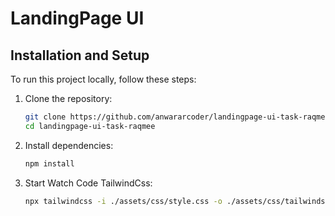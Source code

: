 # LandingPage UI

## Installation and Setup

To run this project locally, follow these steps:

1. Clone the repository:

   ```bash
   git clone https://github.com/anwararcoder/landingpage-ui-task-raqmee.git
   cd landingpage-ui-task-raqmee

2. Install dependencies:

    ```bash
    npm install

3. Start Watch Code TailwindCss:

    ```bash
    npx tailwindcss -i ./assets/css/style.css -o ./assets/css/tailwindstyle.css --watch

